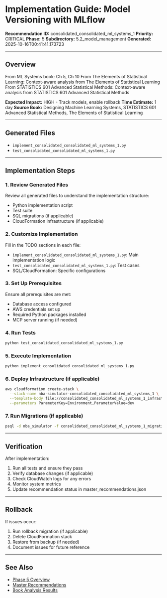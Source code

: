 # Implementation Guide: Model Versioning with MLflow

**Recommendation ID:** consolidated_consolidated_ml_systems_1
**Priority:** CRITICAL
**Phase:** 5
**Subdirectory:** 5.2_model_management
**Generated:** 2025-10-16T00:41:41.173723

---

## Overview

From ML Systems book: Ch 5, Ch 10 From The Elements of Statistical Learning: Context-aware analysis from The Elements of Statistical Learning From STATISTICS 601 Advanced Statistical Methods: Context-aware analysis from STATISTICS 601 Advanced Statistical Methods

**Expected Impact:** HIGH - Track models, enable rollback
**Time Estimate:** 1 day
**Source Book:** Designing Machine Learning Systems, STATISTICS 601 Advanced Statistical Methods, The Elements of Statistical Learning

---

## Generated Files

- `implement_consolidated_consolidated_ml_systems_1.py`
- `test_consolidated_consolidated_ml_systems_1.py`

---

## Implementation Steps

### 1. Review Generated Files

Review all generated files to understand the implementation structure:
- Python implementation script
- Test suite
- SQL migrations (if applicable)
- CloudFormation infrastructure (if applicable)

### 2. Customize Implementation

Fill in the TODO sections in each file:
- `implement_consolidated_consolidated_ml_systems_1.py`: Main implementation logic
- `test_consolidated_consolidated_ml_systems_1.py`: Test cases
- SQL/CloudFormation: Specific configurations

### 3. Set Up Prerequisites

Ensure all prerequisites are met:
- Database access configured
- AWS credentials set up
- Required Python packages installed
- MCP server running (if needed)

### 4. Run Tests

```bash
python test_consolidated_consolidated_ml_systems_1.py
```

### 5. Execute Implementation

```bash
python implement_consolidated_consolidated_ml_systems_1.py
```

### 6. Deploy Infrastructure (if applicable)

```bash
aws cloudformation create-stack \
  --stack-name nba-simulator-consolidated_consolidated_ml_systems_1 \
  --template-body file://consolidated_consolidated_ml_systems_1_infrastructure.yaml \
  --parameters ParameterKey=Environment,ParameterValue=dev
```

### 7. Run Migrations (if applicable)

```bash
psql -d nba_simulator -f consolidated_consolidated_ml_systems_1_migration.sql
```

---

## Verification

After implementation:
1. Run all tests and ensure they pass
2. Verify database changes (if applicable)
3. Check CloudWatch logs for any errors
4. Monitor system metrics
5. Update recommendation status in master_recommendations.json

---

## Rollback

If issues occur:
1. Run rollback migration (if applicable)
2. Delete CloudFormation stack
3. Restore from backup (if needed)
4. Document issues for future reference

---

## See Also

- [Phase 5 Overview](/Users/ryanranft/nba-simulator-aws/docs/phases/phase_5/)
- [Master Recommendations](/Users/ryanranft/nba-mcp-synthesis/analysis_results/master_recommendations.json)
- [Book Analysis Results](/Users/ryanranft/nba-mcp-synthesis/analysis_results/)
